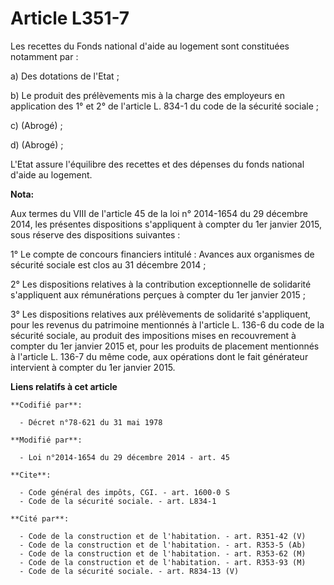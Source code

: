 # Article L351-7

Les recettes du Fonds national d'aide au logement sont constituées notamment par :

a) Des dotations de l'Etat ;

b) Le produit des prélèvements mis à la charge des employeurs en application des 1° et 2° de l'article L. 834-1 du code de la
sécurité sociale ;

c) (Abrogé) ;

d) (Abrogé) ;

L'Etat assure l'équilibre des recettes et des dépenses du fonds national d'aide au logement.

**Nota:**

Aux termes du VIII de l'article 45 de la loi n° 2014-1654 du 29 décembre 2014, les présentes dispositions s'appliquent à
compter du 1er janvier 2015, sous réserve des dispositions suivantes :

1° Le compte de concours financiers intitulé : Avances aux organismes de sécurité sociale est clos au 31 décembre 2014 ;

2° Les dispositions relatives à la contribution exceptionnelle de solidarité s'appliquent aux rémunérations perçues à compter
du 1er janvier 2015 ;

3° Les dispositions relatives aux prélèvements de solidarité s'appliquent, pour les revenus du patrimoine mentionnés à
l'article L. 136-6 du code de la sécurité sociale, au produit des impositions mises en recouvrement à compter du 1er janvier
2015 et, pour les produits de placement mentionnés à l'article L. 136-7 du même code, aux opérations dont le fait générateur
intervient à compter du 1er janvier 2015.

**Liens relatifs à cet article**

	**Codifié par**:

	  - Décret n°78-621 du 31 mai 1978

	**Modifié par**:

	  - Loi n°2014-1654 du 29 décembre 2014 - art. 45

	**Cite**:

	  - Code général des impôts, CGI. - art. 1600-0 S
	  - Code de la sécurité sociale. - art. L834-1

	**Cité par**:

	  - Code de la construction et de l'habitation. - art. R351-42 (V)
	  - Code de la construction et de l'habitation. - art. R353-5 (Ab)
	  - Code de la construction et de l'habitation. - art. R353-62 (M)
	  - Code de la construction et de l'habitation. - art. R353-93 (M)
	  - Code de la sécurité sociale. - art. R834-13 (V)
